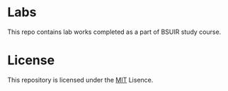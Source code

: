 # Labs

This repo contains lab works completed as a part of BSUIR study course.

# License

This repository is licensed under the [MIT](https://github.com/Agronom2812/Labs/blob/main/LICENSE) Lisence.

